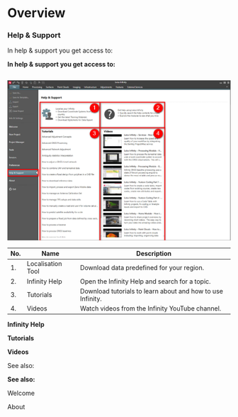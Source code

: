 # Overview

### Help & Support

In help & support you get access to:

**In help & support you get access to:**

|  |  |
| --- | --- |

![Image](graphics/00755199.jpg)

| No. | Name | Description |
| --- | --- | --- |
| 1. | Localisation Tool | Download data predefined for your region. |
| 2. | Infinity Help | Open the Infinity Help and search for a topic. |
| 3. | Tutorials | Download tutorials to learn about and how to use Infinity. |
| 4. | Videos | Watch videos from the Infinity YouTube channel. |

**Infinity Help**

**Tutorials**

**Videos**

See also:

**See also:**

Welcome

About

